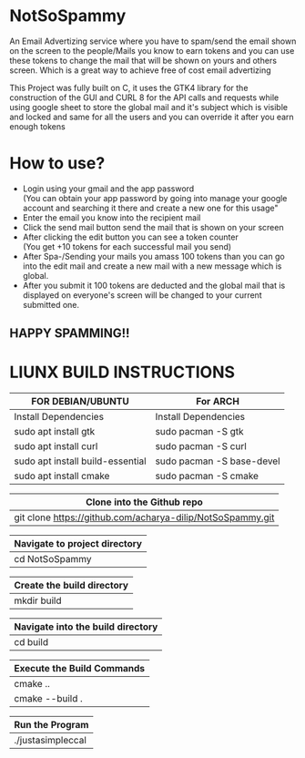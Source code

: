 # NotSoSpammy
An Email Advertizing service where you have to spam/send the email shown on the screen to the
people/Mails you know to earn tokens and you can use these tokens to change the mail that will
be shown on yours and others screen. Which is a great way to achieve free of cost email advertizing

This Project was fully built on C, it uses the GTK4 library for the construction of the GUI and
CURL 8 for the API calls and requests while using google sheet to store the global mail and it's subject
which is visible and locked and same for all the users and you can override it after you earn enough tokens

# How to use?
- Login using your gmail and the app password<br>
      (You can obtain your app password by going into manage your google account and searching it there and create a new one for this usage"<br>
- Enter the email you know into the recipient mail<br>
- Click the send mail button send the mail that is shown on your screen<br>
- After clicking the edit button you can see a token counter <br>
      (You get +10 tokens for each successful mail you send)<br>
- After Spa-/Sending your mails you amass 100 tokens than you can go into the edit mail and create a new mail with a new message which is global.<br>
- After you submit it 100 tokens are deducted and the global mail that is displayed on everyone's screen will be changed to your current submitted one.<br>

## HAPPY SPAMMING!!

# LIUNX BUILD INSTRUCTIONS

| FOR DEBIAN/UBUNTU                | For ARCH                    |      
|----------------------------------|-----------------------------|      
| Install Dependencies             | Install Dependencies        |      
| sudo apt install gtk             | sudo pacman -S gtk          |
| sudo apt install curl            | sudo pacman -S curl         |
| sudo apt install build-essential | sudo pacman -S base-devel   |
| sudo apt install cmake           | sudo pacman -S cmake        |

| Clone into the Github repo                                 |
|------------------------------------------------------------|
| git clone https://github.com/acharya-dilip/NotSoSpammy.git |

| Navigate to project directory |
|-------------------------------|
| cd NotSoSpammy                |

| Create the build directory |
|----------------------------|
| mkdir build                |

| Navigate into the build directory |
|-----------------------------------|
| cd build                          |

| Execute the Build Commands |
|----------------------------|
| cmake ..                   |
| cmake --build .            |

| Run the Program   |
|-------------------|
| ./justasimpleccal |




